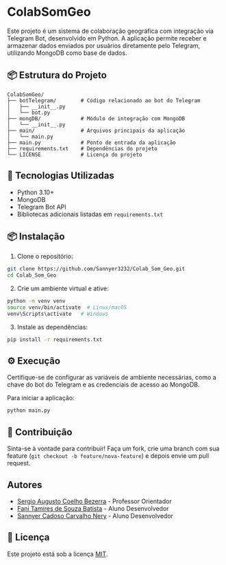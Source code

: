 # ColabSomGeo

Este projeto é um sistema de colaboração geográfica com integração via Telegram Bot, desenvolvido em Python. A aplicação permite receber e armazenar dados enviados por usuários diretamente pelo Telegram, utilizando MongoDB como base de dados.

## 📦 Estrutura do Projeto

```
ColabSomGeo/
├── botTelegram/        # Código relacionado ao bot do Telegram
│   ├── __init__.py
│   └── bot.py
├── mongDB/             # Módulo de integração com MongoDB
│   └── __init__.py
├── main/               # Arquivos principais da aplicação
│   └── main.py
├── main.py             # Ponto de entrada da aplicação
├── requirements.txt    # Dependências do projeto
└── LICENSE             # Licença do projeto
```

## 🚀 Tecnologias Utilizadas

- Python 3.10+
- MongoDB
- Telegram Bot API
- Bibliotecas adicionais listadas em `requirements.txt`

## 📦 Instalação

1. Clone o repositório:

```bash
git clone https://github.com/Sannyer3232/Colab_Som_Geo.git
cd Colab_Som_Geo
```

2. Crie um ambiente virtual e ative:

```bash
python -m venv venv
source venv/bin/activate  # Linux/macOS
venv\Scripts\activate   # Windows
```

3. Instale as dependências:

```bash
pip install -r requirements.txt
```

## ⚙️ Execução

Certifique-se de configurar as variáveis de ambiente necessárias, como a chave do bot do Telegram e as credenciais de acesso ao MongoDB.

Para iniciar a aplicação:

```bash
python main.py
```

## 📌 Contribuição

Sinta-se à vontade para contribuir! Faça um fork, crie uma branch com sua feature (`git checkout -b feature/nova-feature`) e depois envie um pull request.

## Autores

   * [Sergio Augusto Coelho Bezerra](sergio.bezerra@ifam.edu.br) - Professor Orientador
   * [Fani Tamires de Souza Batista](https://github.com/fanitsouza) - Aluno Desenvolvedor 
   * [Sannyer Cadoso Carvalho Nery](https://github.com/Sannyer3232) - Aluno Desenvolvedor
## 📄 Licença

Este projeto está sob a licença [MIT](LICENSE).
